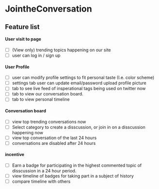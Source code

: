 # JointheConversation
## Feature list

#### User visit to page 
- [ ] (View only) trending topics happening on our site
- [ ] user can log in / sign up 

#### User Profile
- [ ] user can modify profile settings to fit personal taste (I.e. color scheme)
- [ ] settings tab user can update email/password upload profile picture 
- [ ] tab to see live feed of insperational tags being used on twitter now
- [ ] tab to view our conversation board. 
- [ ] tab to view personal timeline 

#### Conversation board 
- [ ] view top trending conversations now 
- [ ] Select category to create a disscussion, or join in on a disscussion happening now 
- [ ] view top conversation of the last 24 hours
- [ ] conversations are disabled after 24 hours 

#### incentive 
- [ ] Earn a badge for participating in the highest commented topic of disscussion in a 24 hour period. 
- [ ] view timeline of badges for taking part in a subject of history 
- [ ] compare timeline with others 
